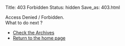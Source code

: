 Title: 403 Forbidden
Status: hidden
Save_as: 403.html

Access Denied / Forbidden.  
What to do next ?

- [Check the Archives](/archives.html)  
- [Return to the home page](https://blackle0pard.net)  
